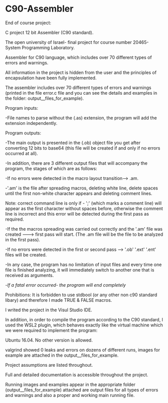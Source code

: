 # C90-Assembler
End of course project:

C project 12 bit Assembler (C90 standard).

The open university of Israel- final project for course number 20465- System Programming Laboratory.

Assembler for C90 language, which includes over 70 different types of errors and warnings.

All information in the project is hidden from the user and the principles of encapsulation have been fully implemented.

The assembler includes over 70 different types of errors and warnings (printed in the file error.c file and you can see the details and examples in the folder: output__files_for_example).

Program inputs:

-File names to parse without the (.as) extension, the program will add the extension independently.

Program outputs:

-The main output is presented in the (.ob) object file you get after converting 12 bits to base64 (this file will be created if and only if no errors occurred at all).

-In addition, there are 3 different output files that will accompany the program, the stages of which are as follows:

-If no errors were detected in the macro layout transition--> .am.

-'.am' is the file after spreading macros, deleting white line, delete spaces until the first non-white character appears and deleting comment lines.

Note: correct command line is only if - ';' (which marks a comment line) will appear as the first character without spaces before, otherwise the comment line is incorrect and this error will be detected during the first pass as required.

-If the the macros spreading was carried out correctly and the '.am' file was created ---> first pass will start. (The .am file will be the file to be analyzed in the first pass).

-If no errors were detected in the first or second pass --> '.ob' '.ext' '.ent' files will be created.

-In any case, the program has no limitation of input files and every time one file is finished analyzing, it will immediately switch to another one that is received as arguments.

-*If a fatal error occurred- the program will end completely*

Prohibitions: It is forbidden to use stdbool (or any other non c90 standard libary) and therefore I made TRUE & FALSE macros.

I writed the project in the Visul Studio IDE.

In addition, in order to compile the program according to the C90 standard, I used the WSL2 plugin, which behaves exactly like the virtual machine which we were required to implement the program: 

Ubuntu 16.04. No other version is allowed.

valgrind showed 0 leaks and errors on dozens of different runs,  images for example are attached in the output__files_for_example.

Project assumptions are listed throughout.

Full and detailed documentation is accessible throughout the project.

Running images and examples appear in the appropriate folder (output__files_for_example) attached are output files for all types of errors and warnings and also a proper and working main running file.
